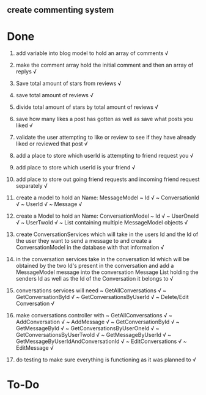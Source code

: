 ## create commenting system
  # Done #
  1. add variable into blog model to hold an array of comments √

  2. make the comment array hold the initial comment and then an array of replys √
  
  3. Save total amount of stars from reviews √

  4. save total amount of reviews √

  5. divide total amount of stars by total amount of reviews √

  6. save how many likes a post has gotten as well as save what posts you liked √

  7. validate the user attempting to like or review to see if they have already liked or reviewed that post √

  8. add a place to store which userId is attempting to friend request you √

  9. add place to store which userId is your friend √

  10. add place to store out going friend requests and incoming friend request separately √

  11. create a model to hold an
    Name: MessageModel
    ~ Id √
    ~ ConversationId √
    ~ UserId √
    ~ Message √

  12. create a Model to hold an
    Name: ConversationModel
    ~ Id √
    ~ UserOneId √
    ~ UserTwoId √
    ~ List containing multiple MessageModel objects √

  13. create ConversationServices which will take in the users Id and the Id of the user they want to send a message to and create a ConversationModel in the database with that information √

  14. in the conversation services take in the conversation Id which will be obtained by the two Id's present in the conversation and add a MessageModel message into the conversation Message List holding the senders Id as well as the Id of the Conversation it belongs to √

  15. conversations services will need
    ~ GetAllConversations √
    ~ GetConversationById √
    ~ GetConversationsByUserId √
    ~ Delete/Edit Conversation √

  16. make conversations controller with
    ~ GetAllConversations √
    ~ AddConversation √
    ~ AddMessage √
    ~ GetConversationById √
    ~ GetMessageById √
    ~ GetConversationsByUserOneId √
    ~ GetConversationsByUserTwoId √
    ~ GetMessageByUserId √
    ~ GetMessageByUserIdAndConversationId √
    ~ EditConversations √
    ~ EditMessage √

  17. do testing to make sure everything is functioning as it was planned to √

  # To-Do #